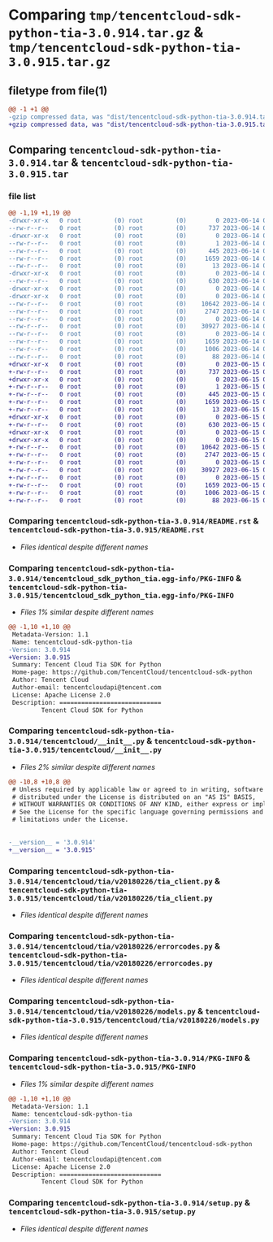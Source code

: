 # Comparing `tmp/tencentcloud-sdk-python-tia-3.0.914.tar.gz` & `tmp/tencentcloud-sdk-python-tia-3.0.915.tar.gz`

## filetype from file(1)

```diff
@@ -1 +1 @@
-gzip compressed data, was "dist/tencentcloud-sdk-python-tia-3.0.914.tar", last modified: Wed Jun 14 00:36:03 2023, max compression
+gzip compressed data, was "dist/tencentcloud-sdk-python-tia-3.0.915.tar", last modified: Thu Jun 15 00:35:21 2023, max compression
```

## Comparing `tencentcloud-sdk-python-tia-3.0.914.tar` & `tencentcloud-sdk-python-tia-3.0.915.tar`

### file list

```diff
@@ -1,19 +1,19 @@
-drwxr-xr-x   0 root         (0) root         (0)        0 2023-06-14 00:36:02.000000 tencentcloud-sdk-python-tia-3.0.914/
--rw-r--r--   0 root         (0) root         (0)      737 2023-06-14 00:36:02.000000 tencentcloud-sdk-python-tia-3.0.914/README.rst
-drwxr-xr-x   0 root         (0) root         (0)        0 2023-06-14 00:36:02.000000 tencentcloud-sdk-python-tia-3.0.914/tencentcloud_sdk_python_tia.egg-info/
--rw-r--r--   0 root         (0) root         (0)        1 2023-06-14 00:36:02.000000 tencentcloud-sdk-python-tia-3.0.914/tencentcloud_sdk_python_tia.egg-info/dependency_links.txt
--rw-r--r--   0 root         (0) root         (0)      445 2023-06-14 00:36:02.000000 tencentcloud-sdk-python-tia-3.0.914/tencentcloud_sdk_python_tia.egg-info/SOURCES.txt
--rw-r--r--   0 root         (0) root         (0)     1659 2023-06-14 00:36:02.000000 tencentcloud-sdk-python-tia-3.0.914/tencentcloud_sdk_python_tia.egg-info/PKG-INFO
--rw-r--r--   0 root         (0) root         (0)       13 2023-06-14 00:36:02.000000 tencentcloud-sdk-python-tia-3.0.914/tencentcloud_sdk_python_tia.egg-info/top_level.txt
-drwxr-xr-x   0 root         (0) root         (0)        0 2023-06-14 00:36:02.000000 tencentcloud-sdk-python-tia-3.0.914/tencentcloud/
--rw-r--r--   0 root         (0) root         (0)      630 2023-06-14 00:36:02.000000 tencentcloud-sdk-python-tia-3.0.914/tencentcloud/__init__.py
-drwxr-xr-x   0 root         (0) root         (0)        0 2023-06-14 00:36:02.000000 tencentcloud-sdk-python-tia-3.0.914/tencentcloud/tia/
-drwxr-xr-x   0 root         (0) root         (0)        0 2023-06-14 00:36:02.000000 tencentcloud-sdk-python-tia-3.0.914/tencentcloud/tia/v20180226/
--rw-r--r--   0 root         (0) root         (0)    10642 2023-06-14 00:36:02.000000 tencentcloud-sdk-python-tia-3.0.914/tencentcloud/tia/v20180226/tia_client.py
--rw-r--r--   0 root         (0) root         (0)     2747 2023-06-14 00:36:02.000000 tencentcloud-sdk-python-tia-3.0.914/tencentcloud/tia/v20180226/errorcodes.py
--rw-r--r--   0 root         (0) root         (0)        0 2023-06-14 00:36:02.000000 tencentcloud-sdk-python-tia-3.0.914/tencentcloud/tia/v20180226/__init__.py
--rw-r--r--   0 root         (0) root         (0)    30927 2023-06-14 00:36:02.000000 tencentcloud-sdk-python-tia-3.0.914/tencentcloud/tia/v20180226/models.py
--rw-r--r--   0 root         (0) root         (0)        0 2023-06-14 00:36:02.000000 tencentcloud-sdk-python-tia-3.0.914/tencentcloud/tia/__init__.py
--rw-r--r--   0 root         (0) root         (0)     1659 2023-06-14 00:36:02.000000 tencentcloud-sdk-python-tia-3.0.914/PKG-INFO
--rw-r--r--   0 root         (0) root         (0)     1006 2023-06-14 00:36:02.000000 tencentcloud-sdk-python-tia-3.0.914/setup.py
--rw-r--r--   0 root         (0) root         (0)       88 2023-06-14 00:36:02.000000 tencentcloud-sdk-python-tia-3.0.914/setup.cfg
+drwxr-xr-x   0 root         (0) root         (0)        0 2023-06-15 00:35:21.000000 tencentcloud-sdk-python-tia-3.0.915/
+-rw-r--r--   0 root         (0) root         (0)      737 2023-06-15 00:35:21.000000 tencentcloud-sdk-python-tia-3.0.915/README.rst
+drwxr-xr-x   0 root         (0) root         (0)        0 2023-06-15 00:35:21.000000 tencentcloud-sdk-python-tia-3.0.915/tencentcloud_sdk_python_tia.egg-info/
+-rw-r--r--   0 root         (0) root         (0)        1 2023-06-15 00:35:21.000000 tencentcloud-sdk-python-tia-3.0.915/tencentcloud_sdk_python_tia.egg-info/dependency_links.txt
+-rw-r--r--   0 root         (0) root         (0)      445 2023-06-15 00:35:21.000000 tencentcloud-sdk-python-tia-3.0.915/tencentcloud_sdk_python_tia.egg-info/SOURCES.txt
+-rw-r--r--   0 root         (0) root         (0)     1659 2023-06-15 00:35:21.000000 tencentcloud-sdk-python-tia-3.0.915/tencentcloud_sdk_python_tia.egg-info/PKG-INFO
+-rw-r--r--   0 root         (0) root         (0)       13 2023-06-15 00:35:21.000000 tencentcloud-sdk-python-tia-3.0.915/tencentcloud_sdk_python_tia.egg-info/top_level.txt
+drwxr-xr-x   0 root         (0) root         (0)        0 2023-06-15 00:35:21.000000 tencentcloud-sdk-python-tia-3.0.915/tencentcloud/
+-rw-r--r--   0 root         (0) root         (0)      630 2023-06-15 00:35:21.000000 tencentcloud-sdk-python-tia-3.0.915/tencentcloud/__init__.py
+drwxr-xr-x   0 root         (0) root         (0)        0 2023-06-15 00:35:21.000000 tencentcloud-sdk-python-tia-3.0.915/tencentcloud/tia/
+drwxr-xr-x   0 root         (0) root         (0)        0 2023-06-15 00:35:21.000000 tencentcloud-sdk-python-tia-3.0.915/tencentcloud/tia/v20180226/
+-rw-r--r--   0 root         (0) root         (0)    10642 2023-06-15 00:35:21.000000 tencentcloud-sdk-python-tia-3.0.915/tencentcloud/tia/v20180226/tia_client.py
+-rw-r--r--   0 root         (0) root         (0)     2747 2023-06-15 00:35:21.000000 tencentcloud-sdk-python-tia-3.0.915/tencentcloud/tia/v20180226/errorcodes.py
+-rw-r--r--   0 root         (0) root         (0)        0 2023-06-15 00:35:21.000000 tencentcloud-sdk-python-tia-3.0.915/tencentcloud/tia/v20180226/__init__.py
+-rw-r--r--   0 root         (0) root         (0)    30927 2023-06-15 00:35:21.000000 tencentcloud-sdk-python-tia-3.0.915/tencentcloud/tia/v20180226/models.py
+-rw-r--r--   0 root         (0) root         (0)        0 2023-06-15 00:35:21.000000 tencentcloud-sdk-python-tia-3.0.915/tencentcloud/tia/__init__.py
+-rw-r--r--   0 root         (0) root         (0)     1659 2023-06-15 00:35:21.000000 tencentcloud-sdk-python-tia-3.0.915/PKG-INFO
+-rw-r--r--   0 root         (0) root         (0)     1006 2023-06-15 00:35:21.000000 tencentcloud-sdk-python-tia-3.0.915/setup.py
+-rw-r--r--   0 root         (0) root         (0)       88 2023-06-15 00:35:21.000000 tencentcloud-sdk-python-tia-3.0.915/setup.cfg
```

### Comparing `tencentcloud-sdk-python-tia-3.0.914/README.rst` & `tencentcloud-sdk-python-tia-3.0.915/README.rst`

 * *Files identical despite different names*

### Comparing `tencentcloud-sdk-python-tia-3.0.914/tencentcloud_sdk_python_tia.egg-info/PKG-INFO` & `tencentcloud-sdk-python-tia-3.0.915/tencentcloud_sdk_python_tia.egg-info/PKG-INFO`

 * *Files 1% similar despite different names*

```diff
@@ -1,10 +1,10 @@
 Metadata-Version: 1.1
 Name: tencentcloud-sdk-python-tia
-Version: 3.0.914
+Version: 3.0.915
 Summary: Tencent Cloud Tia SDK for Python
 Home-page: https://github.com/TencentCloud/tencentcloud-sdk-python
 Author: Tencent Cloud
 Author-email: tencentcloudapi@tencent.com
 License: Apache License 2.0
 Description: ============================
         Tencent Cloud SDK for Python
```

### Comparing `tencentcloud-sdk-python-tia-3.0.914/tencentcloud/__init__.py` & `tencentcloud-sdk-python-tia-3.0.915/tencentcloud/__init__.py`

 * *Files 2% similar despite different names*

```diff
@@ -10,8 +10,8 @@
 # Unless required by applicable law or agreed to in writing, software
 # distributed under the License is distributed on an "AS IS" BASIS,
 # WITHOUT WARRANTIES OR CONDITIONS OF ANY KIND, either express or implied.
 # See the License for the specific language governing permissions and
 # limitations under the License.
 
 
-__version__ = '3.0.914'
+__version__ = '3.0.915'
```

### Comparing `tencentcloud-sdk-python-tia-3.0.914/tencentcloud/tia/v20180226/tia_client.py` & `tencentcloud-sdk-python-tia-3.0.915/tencentcloud/tia/v20180226/tia_client.py`

 * *Files identical despite different names*

### Comparing `tencentcloud-sdk-python-tia-3.0.914/tencentcloud/tia/v20180226/errorcodes.py` & `tencentcloud-sdk-python-tia-3.0.915/tencentcloud/tia/v20180226/errorcodes.py`

 * *Files identical despite different names*

### Comparing `tencentcloud-sdk-python-tia-3.0.914/tencentcloud/tia/v20180226/models.py` & `tencentcloud-sdk-python-tia-3.0.915/tencentcloud/tia/v20180226/models.py`

 * *Files identical despite different names*

### Comparing `tencentcloud-sdk-python-tia-3.0.914/PKG-INFO` & `tencentcloud-sdk-python-tia-3.0.915/PKG-INFO`

 * *Files 1% similar despite different names*

```diff
@@ -1,10 +1,10 @@
 Metadata-Version: 1.1
 Name: tencentcloud-sdk-python-tia
-Version: 3.0.914
+Version: 3.0.915
 Summary: Tencent Cloud Tia SDK for Python
 Home-page: https://github.com/TencentCloud/tencentcloud-sdk-python
 Author: Tencent Cloud
 Author-email: tencentcloudapi@tencent.com
 License: Apache License 2.0
 Description: ============================
         Tencent Cloud SDK for Python
```

### Comparing `tencentcloud-sdk-python-tia-3.0.914/setup.py` & `tencentcloud-sdk-python-tia-3.0.915/setup.py`

 * *Files identical despite different names*

